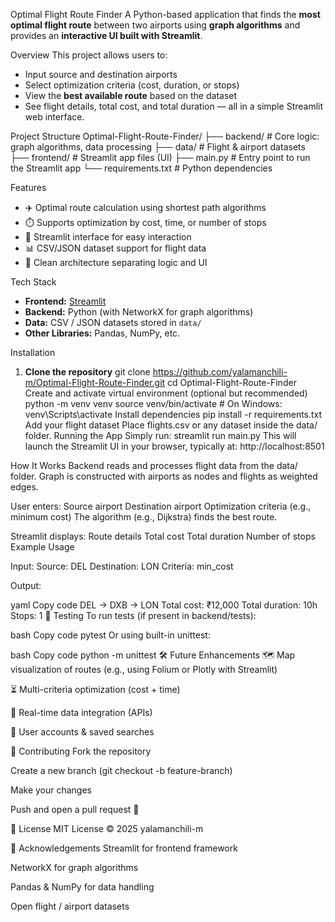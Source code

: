 Optimal Flight Route Finder
A Python-based application that finds the **most optimal flight route** between two airports using **graph algorithms** and provides an **interactive UI built with Streamlit**.

Overview
This project allows users to:
- Input source and destination airports
- Select optimization criteria (cost, duration, or stops)
- View the **best available route** based on the dataset
- See flight details, total cost, and total duration — all in a simple Streamlit web interface.

Project Structure
Optimal-Flight-Route-Finder/
├── backend/ # Core logic: graph algorithms, data processing
├── data/ # Flight & airport datasets
├── frontend/ # Streamlit app files (UI)
├── main.py # Entry point to run the Streamlit app
└── requirements.txt # Python dependencies

Features
- ✈️ Optimal route calculation using shortest path algorithms  
- ⏱️ Supports optimization by cost, time, or number of stops  
- 🧭 Streamlit interface for easy interaction  
- 📊 CSV/JSON dataset support for flight data  
- 🧮 Clean architecture separating logic and UI

Tech Stack
- **Frontend:** [Streamlit](https://streamlit.io)  
- **Backend:** Python (with NetworkX for graph algorithms)  
- **Data:** CSV / JSON datasets stored in `data/`  
- **Other Libraries:** Pandas, NumPy, etc.

Installation
1. **Clone the repository**
   git clone https://github.com/yalamanchili-m/Optimal-Flight-Route-Finder.git
   cd Optimal-Flight-Route-Finder
Create and activate virtual environment (optional but recommended)
  python -m venv venv
  source venv/bin/activate         # On Windows: venv\Scripts\activate
Install dependencies
  pip install -r requirements.txt
Add your flight dataset
  Place flights.csv or any dataset inside the data/ folder.
Running the App
Simply run:
  streamlit run main.py
This will launch the Streamlit UI in your browser, typically at:
  http://localhost:8501

How It Works
Backend reads and processes flight data from the data/ folder.
Graph is constructed with airports as nodes and flights as weighted edges.

User enters:
Source airport
Destination airport
Optimization criteria (e.g., minimum cost)
The algorithm (e.g., Dijkstra) finds the best route.

Streamlit displays:
Route details
Total cost
Total duration
Number of stops
Example Usage

Input:
Source: DEL
Destination: LON
Criteria: min_cost

Output:

yaml
Copy code
DEL -> DXB -> LON
Total cost: ₹12,000
Total duration: 10h
Stops: 1
🧪 Testing
To run tests (if present in backend/tests):

bash
Copy code
pytest
Or using built-in unittest:

bash
Copy code
python -m unittest
🛠️ Future Enhancements
🗺️ Map visualization of routes (e.g., using Folium or Plotly with Streamlit)

⏳ Multi-criteria optimization (cost + time)

📍 Real-time data integration (APIs)

🧑 User accounts & saved searches

🤝 Contributing
Fork the repository

Create a new branch (git checkout -b feature-branch)

Make your changes

Push and open a pull request 🚀

📜 License
MIT License © 2025 yalamanchili-m

🙏 Acknowledgements
Streamlit for frontend framework

NetworkX for graph algorithms

Pandas & NumPy for data handling

Open flight / airport datasets
